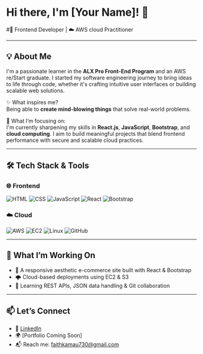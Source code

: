 # Hi there, I'm [Your Name]! 👋

#🚀 Frontend Developer | ☁️ AWS cloud Practitioner 

---

## 💡 About Me

I'm a passionate learner in the **ALX Pro Front-End Program** and an AWS re/Start graduate. I started my software engineering journey to bring ideas to life through code, whether it's crafting intuitive user interfaces or building scalable web solutions.

✨ What inspires me?  
Being able to **create mind-blowing things** that solve real-world problems.

🌱 What I’m focusing on:  
I'm currently sharpening my skills in **React.js**, **JavaScript**, **Bootstrap**, and **cloud computing**. I aim to build meaningful projects that blend frontend performance with secure and scalable cloud practices.

---

## 🛠 Tech Stack & Tools

### 🌐 Frontend
![HTML](https://img.shields.io/badge/-HTML5-E34F26?logo=html5&logoColor=white&style=flat)
![CSS](https://img.shields.io/badge/-CSS3-1572B6?logo=css3&logoColor=white&style=flat)
![JavaScript](https://img.shields.io/badge/-JavaScript-F7DF1E?logo=javascript&logoColor=black&style=flat)
![React](https://img.shields.io/badge/-React-61DAFB?logo=react&logoColor=black&style=flat)
![Bootstrap](https://img.shields.io/badge/-Bootstrap-563D7C?logo=bootstrap&logoColor=white&style=flat)

### ☁️ Cloud
![AWS](https://img.shields.io/badge/-AWS-232F3E?logo=amazon-aws&logoColor=white&style=flat)
![EC2](https://img.shields.io/badge/-EC2-orange?style=flat&logo=amazonaws)
![Linux](https://img.shields.io/badge/-Linux-FCC624?logo=linux&logoColor=black&style=flat)
![GitHub](https://img.shields.io/badge/-GitHub-181717?logo=github&logoColor=white&style=flat)

---

## 💼 What I’m Working On

- 🚧 A responsive aesthetic e-commerce site built with React & Bootstrap
- 🌩️ Cloud-based deployments using EC2 & S3
- 🧠 Learning REST APIs, JSON data handling & Git collaboration

---

## 📫 Let’s Connect

- 💼 [LinkedIn](https://www.linkedin.com/in/nkamau)  
- 🌍 [Portfolio Coming Soon]  
- 📬 Reach me: faithkamau730@gmail.com



